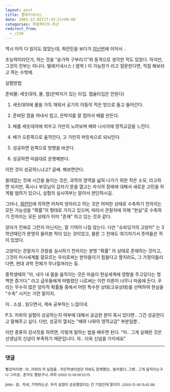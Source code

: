 ```yaml
---
layout: post
title: 텔레키네시스
date: 2003-12-05T17:43:21+09:00
categories: 북컬렉터의-최근
redirect_from:
  - /230
---
```


역시 아직 다 읽지도 않았는데, 쿼런틴을 보다가 <a href="http://jinto.pe.kr/228">지난번</a>에 이어서 ..

초능력이라던가, 하는 것을 "숟가락 구부리기"와 동격으로 생각한 적도 있었다. 하지만, 그것이 전부는 아니다. 텔레키네시스 ( 염력 ) 이 가능한가 라고 질문한다면, 직접 해보라고 하는 수밖에.

실험방법

준비물: 세숫대야, 물, 껌(은박지가 있는 타입. 캡슐타입은 안된다)

1. 세숫대야에 물을 가득 채워서 공기의 이동이 적은 방으로 들고 들어간다.

2. 준비된 껌을 꺼내서 씹고, 은박지를 잘 접어서 배를 만든다.

3. 배를 세숫대야에 띄우고 가만히 노려보며 배와 나사이에 영적교감을 느낀다.

4. 배가 오른쪽으로 움직인다, 고 가만히 머릿속으로 되뇌인다.

5. 성공하면 왼쪽으로 방향을 바꾼다.

6. 성공하면 마음대로 운행해본다.

이런 것이 성공하느냐고? 글쎄. 해보면안다.

쓸데없는 짓에 시간을 들이는 것은, 과학의 영역을 넓혀 나가기 위한 작은 소모, 라고하면 되지만, 혹시나 부모님이 갑자기 문을 열고는 자식의 장래에 대해서 새로운 고민을 하게될 염려가 있으니, 실험의 실시여부는 알아서 판단하시길.

그러나, <a href="http://www.bandibook.com/search/subject_view.php?code=2334058" target="bb">쿼런틴</a>에 의하면 어차피 양자라고 하는 것은 어떠한 상태로 수축하기 전까지는 모든 가능성을 "확률"의 형태로 가지고 있으며, 따라서 관찰자에 의해 "현실"로 수축하기 전까지는 모든 상태가 이미 "존재" 하고 있는 것과 같다.

양자가 진짜로 그런지 아닌지는, 잘 기억이 나질 않는다. 다만 "슈뢰딩거의 고양이" 는 3학년때던가 분명히 들어본 적이 있는 것이었고, 물론 그 전에도 여기저기서 줏어들은 적이 있었다.

고양이는 관찰자가 관찰을 실시하기 전까지는 분명 "확률" 의 상태로 존재하는 것이고, 그것이 미시세계를 잘모르는 우리로써는 받아들이기 힘들다고 할지라도, 그 가정이틀리다면, 현대 과학 전체가 무너질꺼라는 둥.

중학생때의 "아, 내가 내 몸을 움직이는 것은 마음이 현실세계에 영향을 주고있다는 명백한 증거다." 라고 급우들에게 떠벌렸던 나로써는 이런 이론이 너무나 마음에 든다. 우리는 무수히 많은 양자적 확률들 중에서 어떤 특수한 상태(고유상태)를 선택하여 현실을 "수축" 시키는 거란 말이지.

아.. 소설.. 읽으면서, 계속 공부하는 느낌이네.

P.S. 저위의 실험이 성공하는지 여부에 대해서 궁금한 분이 혹시 있다면.. 그건 성공한다고 말해주고 싶다. 다만, 성공의 열쇠는 "배와 나와의 영적교감" 부분일뿐..

이런 종류의 강사짓을 하려면, 이렇게 말하는 법을 배우면 된다. "아.. 그게 실패한 것은 선생님의 신념이 부족하기 때문입니다. 자.. 더욱 신념을 가지세요"

* * *

### 댓글



<!--- cmt:494 --->
<!--- mail: --->
<!--- parent:0 --->

<small>빨강머리앤 : 아..저위의 저 실험을.. 국민학생이었던 저와도 함께했던.. 놀라웠다..그땐.. 그게 움직이는구나 그러궁.. 혼자도 했었구나..하하 <small>(2003-12-06 00:53:11)</small></small>


<!--- cmt:495 --->
<!--- mail: --->
<!--- parent:0 --->

<small>jinto : 음.. 자네, 기억하는군. 우리 실험이 성공했었다는 건 기밀인데 말이지. <small>(2003-12-06 15:42:36)</small></small>

